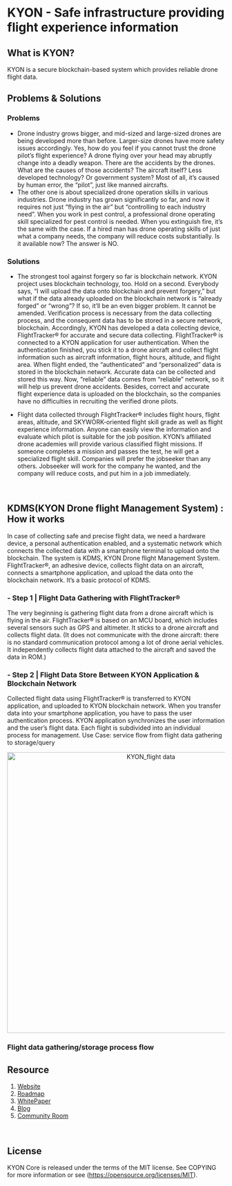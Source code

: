 # KYON - Safe infrastructure providing flight experience information

## What is KYON?
KYON is a secure blockchain-based system which provides reliable drone flight data.

## Problems & Solutions
### Problems
- Drone industry grows bigger, and mid-sized and large-sized drones are being developed more than before. Larger-size drones have more safety issues accordingly. Yes, how do you feel if you cannot trust the drone pilot’s flight experience? A drone flying over your head may abruptly change into a deadly weapon. There are the accidents by the drones. What are the causes of those accidents? The aircraft itself? Less developed technology? Or government system? Most of all, it’s caused by human error, the “pilot”, just like manned aircrafts.
- The other one is about specialized drone operation skills in various industries. Drone industry has grown significantly so far, and now it requires not just “flying in the air” but “controlling to each industry need”. When you work in pest control, a professional drone operating skill specialized for pest control is needed. When you extinguish fire, it’s the same with the case. If a hired man has drone operating skills of just what a company needs, the company will reduce costs substantially. Is it available now? The answer is NO.

### Solutions
- The strongest tool against forgery so far is blockchain network. KYON project uses blockchain technology, too. Hold on a second. Everybody says, “I will upload the data onto blockchain and prevent forgery,” but what if the data already uploaded on the blockchain network is “already forged” or “wrong”? If so, it’ll be an even bigger problem. It cannot be amended. Verification process is necessary from the data collecting process, and the consequent data has to be stored in a secure network, blockchain. Accordingly, KYON has developed a data collecting device, FlightTracker® for accurate and secure data collecting. FlightTracker® is connected to a KYON application for user authentication. When the authentication finished, you stick it to a drone aircraft and collect flight information such as aircraft information, flight hours, altitude, and flight area. When flight ended, the “authenticated” and “personalized” data is stored in the blockchain network. Accurate data can be collected and stored this way. Now, “reliable” data comes from “reliable” network, so it will help us prevent drone accidents. Besides, correct and accurate flight experience data is uploaded on the blockchain, so the companies have no difficulties in recruiting the verified drone pilots.

- Flight data collected through FlightTracker® includes flight hours, flight areas, altitude, and SKYWORK-oriented flight skill grade as well as flight experience information. Anyone can easily view the information and evaluate which pilot is suitable for the job position. KYON’s affiliated drone academies will provide various classified flight missions. If someone completes a mission and passes the test, he will get a specialized flight skill. Companies will prefer the jobseeker than any others. Jobseeker will work for the company he wanted, and the company will reduce costs, and put him in a job immediately.
<br>

## KDMS(KYON Drone flight Management System) : How it works
In case of collecting safe and precise flight data, we need a hardware device, a personal authentication enabled, and a systematic network which connects the collected data with a smartphone terminal to upload onto the blockchain. The system is KDMS, KYON Drone flight Management System.
FlightTracker®, an adhesive device, collects flight data on an aircraft, connects a smartphone application, and upload the data onto the blockchain network. It’s a basic protocol of KDMS.

### - Step 1 |  Flight Data Gathering with FlightTracker®
The very beginning is gathering flight data from a drone aircraft which is flying in the air. FlightTracker® is based on an MCU board, which includes several sensors such as GPS and altimeter. It sticks to a drone aircraft and collects flight data.
(It does not communicate with the drone aircraft: there is no standard communication protocol among a lot of drone aerial vehicles. It independently collects flight data attached to the aircraft and saved the data in ROM.)

### - Step 2 |  Flight Data Store Between KYON Application & Blockchain Network
Collected flight data using FlightTracker® is transferred to KYON application, and uploaded to KYON blockchain network. When you transfer data into your smartphone application, you have to pass the user authentication process. KYON application synchronizes the user information and the user’s flight data. Each flight is subdivided into an individual process for management.
Use Case: service flow from flight data gathering to storage/query


<p align="center"><img width="650" alt="KYON_flight data" src="https://user-images.githubusercontent.com/49672476/60777619-49508900-a16e-11e9-8e8b-220c2f964ae9.png">

### Flight data gathering/storage process flow</p>



## Resource
1. [Website](http://www.kyon.io/)
2. [Roadmap](http://www.kyon.io/#roadmap)
3. [WhitePaper](http://www.kyon.io/wp-content/uploads/2019/whitepaper/KYON_WhitePaper_v1.1(EN).pdf)
4. [Blog]()
5. [Community Room]()
<br>

## License
KYON Core is released under the terms of the MIT license. See COPYING for more information or see (https://opensource.org/licenses/MIT).
